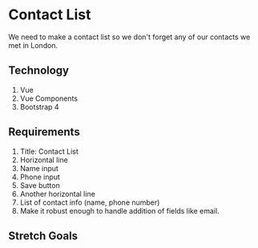 # Contact List

We need to make a contact list so we don't forget any of our contacts we met in London.

## Technology

1. Vue
2. Vue Components
3. Bootstrap 4

## Requirements

1. Title: Contact List
2. Horizontal line
3. Name input
4. Phone input
5. Save button
6. Another horizontal line
7. List of contact info (name, phone number)
8. Make it robust enough to handle addition of fields like email.

## Stretch Goals



